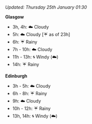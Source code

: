 *Updated: Thursday 25th January 01:30*

**Glasgow**

* 3h, 4h: :cloud: Cloudy
* 5h: :cloud: Cloudy [:umbrella: as of 23h]
* 6h: :umbrella: Rainy
* 7h - 10h: :cloud: Cloudy
* 11h - 13h: :cyclone: Windy (:cloud:)
* 14h: :umbrella: Rainy

**Edinburgh**

* 3h - 5h: :cloud: Cloudy
* 6h - 8h: :umbrella: Rainy
* 9h: :cloud: Cloudy
* 10h - 12h: :umbrella: Rainy
* 13h, 14h: :cyclone: Windy (:cloud:)
